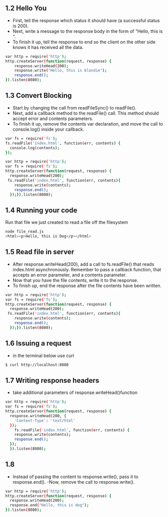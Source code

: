 ## 1.2 Hello You
- First, tell the response which status it should have (a successful status is 200).
- Next, write a message to the response body in the form of "Hello, this is <your name here>".
- To finish it up, tell the response to end so the client on the other side knows it has received all the data.

```sh  
var http = require('http');
http.createServer(function(request, response) {
    response.writeHead(200);
    response.write("Hello, this is blondie");
    response.end();
}).listen(8080);     
```

## 1.3 Convert Blocking
- Start by changing the call from readFileSync() to readFile().
- Next, add a callback method to the readFile() call. This method should accept error and contents parameters.
- To finish it up, remove the contents var declaration, and move the call to console.log() inside your callback.
```sh
var fs = require('fs');
fs.readFile('index.html', function(err, contents) {
  console.log(contents);
});

var http = require('http');
var fs = require('fs');
http.createServer(function(request, response) {
  response.writeHead(200);
 fs.readFile('index.html', function(err, contents){
    response.write(contents);
    response.end();
  });}).listen(8080);
```

## 1.4 Running your code

Run that file we just created to read a file off the filesystem
```sh
node file_read.js
<html><p>Hello, this is Dog</p></html>
```

 ## 1.5 Read file in server

- After response.writeHead(200), add a call to fs.readFile() that reads index.html asynchronously. Remember to pass a callback function, that accepts an error parameter, and a contents parameter.
- Now that you have the file contents, write it to the response.
- To finish up, end the response after the file contents have been written.

```sh
var http = require('http');
var fs = require('fs');
http.createServer(function(request, response) {
  response.writeHead(200);
 fs.readFile('index.html', function(err, contents){
    response.write(contents);
    response.end();
  });}).listen(8080);
```

## 1.6 Issuing a request
- in the terminal below use curl
```sh
$ curl http://localhost:8080
```



## 1.7 Writing response headers
- take additional parameters of response.writeHead()function
```sh
var http = require('http');
var fs = require('fs');
http.createServer(function(request, response) {
  response.writeHead(200, {
    'Content-Type': 'text/html'
  });
    fs.readFile('index.html', function(err, contents) {
    response.write(contents);
    response.end();
  });
  }).listen(8080);
  ```

  ## 1.8

  - Instead of passing the content to response.write(), pass it to response.end().
  -Now, remove the call to response.write().

```sh
var http = require('http');
http.createServer(function(request, response) {
  response.writeHead(200);
  response.end("Hello, this is dog");
}).listen(8080);
```

